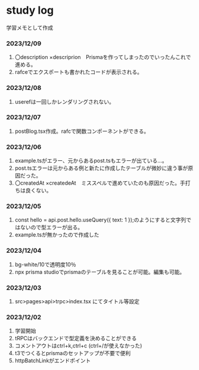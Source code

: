 # study log

学習メモとして作成

### 2023/12/09

1. 〇description ×descriprion　Prismaを作ってしまったのでいったんこれで進める。
2. rafceでエクスポートも書かれたコードが表示される。

### 2023/12/08

1. userefは一回しかレンダリングされない。

### 2023/12/07

1. postBlog.tsx作成。rafcで関数コンポーネントができる。

### 2023/12/06

1. example.tsがエラー、元からあるpost.tsもエラーが出ている…。
2. post.tsエラーは元からある例と新たに作成したテーブルが微妙に違う事が原因だった。
3. 〇createdAt ×createdeAt　ミススペルで進めていたのも原因だった。手打ちは良くない。

### 2023/12/05

1. const hello = api.post.hello.useQuery({ text: 1 });のようにすると文字列ではないので型エラーが出る。
2. example.tsが無かったので作成した

### 2023/12/04

1. bg-white/10で透明度10％
2. npx prisma studioでprismaのテーブルを見ることが可能。編集も可能。

### 2023/12/03

1. src>pages>api>trpc>index.tsx にてタイトル等設定

### 2023/12/02

1. 学習開始
2. tRPCはバックエンドで型定義を決めることができる
3. コメントアウトはctrl+k,ctrl+c (ctrl+/が使えなかった)
4. t3でつくるとprismaのセットアップが不要で便利
5. httpBatchLinkがエンドポイント
